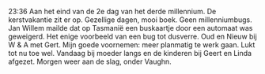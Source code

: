 23:36	Aan het eind van de 2e dag van het derde millennium. De kerstvakantie zit er op. Gezellige dagen, mooi boek. Geen millenniumbugs. Jan Willem mailde dat op Tasmanië een buskaartje door een automaat was geweigerd. Het enige voorbeeld van een bug tot dusverre. Oud en Nieuw bij  W & A met Gert. Mijn goede voornemen: meer planmatig te werk gaan. Lukt tot nu toe wel. Vandaag bij moeder langs en de kinderen bij Geert en Linda afgezet. Morgen weer aan de slag, onder Vaughn.
